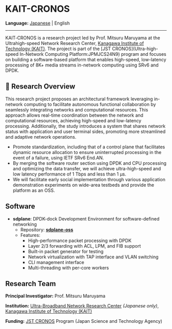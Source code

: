 # KAIT-CRONOS

**Language:** [Japanese](README.md) | English

---

KAIT‑CRONOS is a research project led by Prof. Mitsuru Maruyama at the Ultrahigh-speed Network Research Center, [Kanagawa Institute of Technology (KAIT)](https://en.kait.jp/index.html).
The project is part of the [JST CRONOS](Ultra-high-speed In-Network Computing Platform:JPMJCS24N9) program and focuses on building a software-based platform that enables high-speed, low-latency processing of 8K+ media streams in-network computing using SRv6 and DPDK.

## 🧭 Research Overview

This research project proposes an architectural framework leveraging in-network computing to facilitate autonomous functional collaboration by seamlessly integrating networks and computational resources. 
This approach allows real-time coordination between the network and computational resources, achieving high-speed and low-latency processing. Additionally, the study introduces a system that shares network status with application and user terminal sides, promoting more streamlined and adaptive network operations.

- Promote standardization, including that of a control plane that facilitates dynamic resource allocation to ensure uninterrupted processing in the event of a failure, using IETF SRv6 End.AN.
- By merging the software router section using DPDK and CPU processing and optimizing the data transfer, we will achieve ultra-high-speed and low latency performance of 1 Tbps and less than 1 μs.
- We will facilitate early social implementation through various application demonstration experiments on wide-area testbeds and provide the platform as an OSS.

## Software

- **sdplane**: DPDK-dock Development Environment for software-defined networking
  - Repository: [**sdplane-oss**](https://github.com/kait-cronos/sdplane-oss) 
  - Features:
    - High-performance packet processing with DPDK
    - Layer 2/3 forwarding with ACL, LPM, and FIB support  
    - Built-in packet generator for testing
    - Network virtualization with TAP interface and VLAN switching
    - CLI management interface
    - Multi-threading with per-core workers

## Research Team

**Principal Investigator:** Prof. Mitsuru Maruyama

**Institution:** [Ultra-Broadband Network Research Center](https://www.kait.jp/tech_news/tech_20250530.html) *(Japanese only)*, [Kanagawa Institute of Technology (KAIT)](https://en.kait.jp/index.html)

**Funding:** [JST CRONOS](https://www.jst.go.jp/kisoken/cronos/en/overview/index.html) Program (Japan Science and Technology Agency)


